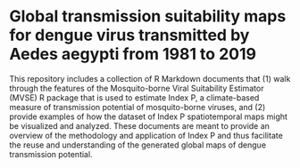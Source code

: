 # Global transmission suitability maps for dengue virus transmitted by Aedes aegypti from 1981 to 2019

This repository includes a collection of R Markdown documents that (1) walk through the features of the Mosquito-borne Viral Suitability Estimator (MVSE) R package that is used to estimate Index P, a climate-based measure of transmission potential of mosquito-borne viruses, and (2) provide examples of how the dataset of Index P spatiotemporal maps might be visualized and analyzed. These documents are meant to provide an overview of the methodology and application of Index P and thus facilitate the reuse and understanding of the generated global maps of dengue transmission potential. 
